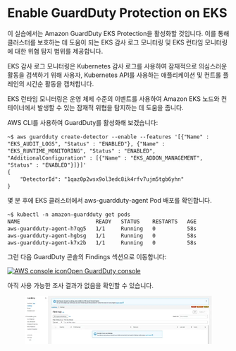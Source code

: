 # Enable GuardDuty Protection on EKS

이 실습에서는 Amazon GuardDuty EKS Protection을 활성화할 것입니다. 이를 통해 클러스터를 보호하는 데 도움이 되는 EKS 감사 로그 모니터링 및 EKS 런타임 모니터링에 대한 위협 탐지 범위를 제공합니다.

EKS 감사 로그 모니터링은 Kubernetes 감사 로그를 사용하여 잠재적으로 의심스러운 활동을 검색하기 위해 사용자, Kubernetes API를 사용하는 애플리케이션 및 컨트롤 플레인의 시간순 활동을 캡처합니다.

EKS 런타임 모니터링은 운영 체제 수준의 이벤트를 사용하여 Amazon EKS 노드와 컨테이너에서 발생할 수 있는 잠재적 위협을 탐지하는 데 도움을 줍니다.

AWS CLI를 사용하여 GuardDuty를 활성화해 보겠습니다:

```
~$ aws guardduty create-detector --enable --features '[{"Name" : "EKS_AUDIT_LOGS", "Status" : "ENABLED"}, {"Name" : "EKS_RUNTIME_MONITORING", "Status" : "ENABLED", "AdditionalConfiguration" : [{"Name" : "EKS_ADDON_MANAGEMENT", "Status" : "ENABLED"}]}]'
{
    "DetectorId": "1qaz0p2wsx9ol3edc8ik4rfv7ujm5tgb6yhn"
}
```

몇 분 후에 EKS 클러스터에서 aws-guardduty-agent Pod 배포를 확인합니다.

```
~$ kubectl -n amazon-guardduty get pods
NAME                        READY   STATUS    RESTARTS   AGE
aws-guardduty-agent-h7qg5   1/1     Running   0          58s
aws-guardduty-agent-hgbsg   1/1     Running   0          58s
aws-guardduty-agent-k7x2b   1/1     Running   0          58s
```

그런 다음 GuardDuty 콘솔의 Findings 섹션으로 이동합니다:

[![AWS console icon](https://eksworkshop.com/img/services/guardduty.png)Open GuardDuty console](https://console.aws.amazon.com/guardduty/home#/findings?macros=current)

아직 사용 가능한 조사 결과가 없음을 확인할 수 있습니다.

<figure><img src="../../.gitbook/assets/image.png" alt=""><figcaption></figcaption></figure>

